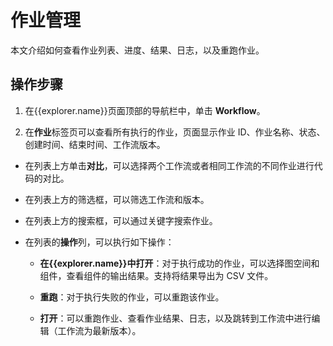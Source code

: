 # 作业管理

本文介绍如何查看作业列表、进度、结果、日志，以及重跑作业。

## 操作步骤

1. 在{{explorer.name}}页面顶部的导航栏中，单击 **Workflow**。

2. 在**作业**标签页可以查看所有执行的作业，页面显示作业 ID、作业名称、状态、创建时间、结束时间、工作流版本。

  - 在列表上方单击**对比**，可以选择两个工作流或者相同工作流的不同作业进行代码的对比。

  - 在列表上方的筛选框，可以筛选工作流和版本。

  - 在列表上方的搜索框，可以通过关键字搜索作业。

  - 在列表的**操作**列，可以执行如下操作：

    - **在{{explorer.name}}中打开**：对于执行成功的作业，可以选择图空间和组件，查看组件的输出结果。支持将结果导出为 CSV 文件。

    - **重跑**：对于执行失败的作业，可以重跑该作业。

    - **打开**：可以重跑作业、查看作业结果、日志，以及跳转到工作流中进行编辑（工作流为最新版本）。